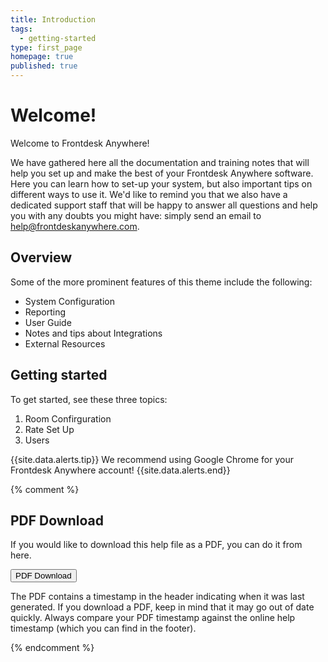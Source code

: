```yaml
---
title: Introduction
tags:
  - getting-started
type: first_page
homepage: true
published: true
---
```





# **Welcome!**

Welcome to Frontdesk Anywhere!  

We have gathered here all the documentation and training notes that will help you set up and make the best of your Frontdesk Anywhere software. Here you can learn how to set-up your system, but also important tips on different ways to use it. We'd like to remind you that we also have a dedicated support staff that will be happy to answer all questions and help you with any doubts you might have: simply send an email to [help@frontdeskanywhere.com](help@frontdeskanywhere.com).

## Overview

Some of the more prominent features of this theme include the following:

* System Configuration
* Reporting
* User Guide
* Notes and tips about Integrations
* External Resources


## Getting started

To get started, see these three topics:

1. Room Confirguration
2. Rate Set Up
3. Users
  
  
 {{site.data.alerts.tip}} We recommend using Google Chrome for your Frontdesk Anywhere account! {{site.data.alerts.end}}  
  
{% comment %}

## PDF Download 

If you would like to download this help file as a PDF, you can do it from here. 

<a target="_blank" class="noCrossRef" href="doc_{{site.audience}}_pdf.pdf"><button type="button" class="btn btn-default" aria-label="Left Align"><span class="glyphicon glyphicon-download-alt" aria-hidden="true"></span> PDF Download</button></a>

The PDF contains a timestamp in the header indicating when it was last generated. If you download a PDF, keep in mind that it may go out of date quickly. Always compare your PDF timestamp against the online help timestamp (which you can find in the footer).

{% endcomment %}
